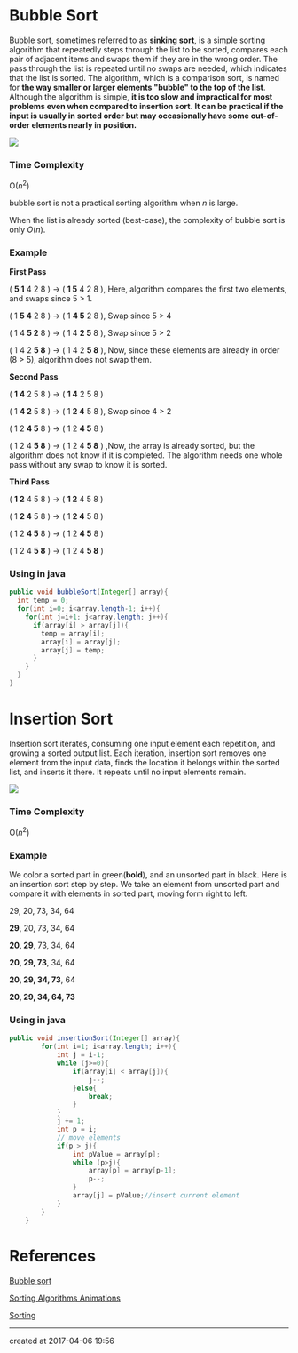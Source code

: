 

# Bubble Sort

Bubble sort, sometimes referred to as **sinking sort**, is a simple sorting algorithm that repeatedly steps through the list to be sorted, compares each pair of adjacent items and swaps them if they are in the wrong order. The pass through the list is repeated until no swaps are needed, which indicates that the list is sorted. The algorithm, which is a comparison sort, is named for **the way smaller or larger elements "bubble" to the top of the list**. Although the algorithm is simple, **it is too slow and impractical for most problems even when compared to insertion sort**. **It can be practical if the input is usually in sorted order but may occasionally have some out-of-order elements nearly in position.**

![](https://upload.wikimedia.org/wikipedia/commons/c/c8/Bubble-sort-example-300px.gif)

### Time Complexity

 O($n^2$)

bubble sort is not a practical sorting algorithm when *n* is large.

When the list is already sorted (best-case), the complexity of bubble sort is only *O*(*n*).

### Example

**First Pass**

( **5 1** 4 2 8 ) →  ( **1 5** 4 2 8 ), Here, algorithm compares the first two elements, and swaps since 5 > 1. 

( 1 **5 4** 2 8 ) →  ( 1 **4 5** 2 8 ), Swap since 5 > 4 

( 1 4 **5 2** 8 ) →  ( 1 4 **2 5** 8 ), Swap since 5 > 2 

( 1 4 2 **5 8** ) →  ( 1 4 2 **5 8** ), Now, since these elements are already in order (8 > 5), algorithm does not swap them. 


**Second Pass**

( **1 4** 2 5 8 ) →  ( **1 4** 2 5 8 ) 

( 1 **4 2** 5 8 ) →  ( 1 **2 4** 5 8 ), Swap since 4 > 2 

( 1 2 **4 5** 8 ) →  ( 1 2 **4 5** 8 ) 

( 1 2 4 **5 8** ) →  ( 1 2 4 **5 8** ) ,Now, the array is already sorted, but the algorithm does not know if it is completed. The algorithm needs one whole pass without any swap to know it is sorted.

**Third Pass**

( **1 2** 4 5 8 ) →  ( **1 2** 4 5 8 )

( 1 **2 4** 5 8 ) →  ( 1 **2 4** 5 8 )

( 1 2 **4 5** 8 ) →  ( 1 2 **4 5** 8 )

( 1 2 4 **5 8** ) →  ( 1 2 4 **5 8** )

### Using in java

``` java
public void bubbleSort(Integer[] array){
  int temp = 0;
  for(int i=0; i<array.length-1; i++){
    for(int j=i+1; j<array.length; j++){
      if(array[i] > array[j]){
        temp = array[i];
        array[i] = array[j];
        array[j] = temp;
      }
    }
  }
}
```



# Insertion Sort

Insertion sort iterates, consuming one input element each repetition, and growing a sorted output list. Each iteration, insertion sort removes one element from the input data, finds the location it belongs within the sorted list, and inserts it there. It repeats until no input elements remain.

![](https://upload.wikimedia.org/wikipedia/commons/0/0f/Insertion-sort-example-300px.gif)

### Time Complexity

 O($n^2$)

### Example

We color a sorted part in green(**bold**), and an unsorted part in black. Here is an insertion sort step by step. We take an element from unsorted part and compare it with elements in sorted part, moving form right to left.

29,  20,  73,  34,  64 

**29**,  20,  73,  34,  64 

**20, 29**,  73,  34,  64 

**20, 29,  73**,  34,  64 

**20, 29,  34,  73**,  64 

**20, 29,  34,  64,  73**

### Using in java

``` java
public void insertionSort(Integer[] array){
        for(int i=1; i<array.length; i++){
            int j = i-1;
            while (j>=0){
                if(array[i] < array[j]){
                    j--;
                }else{
                    break;
                }
            }
            j += 1;
            int p = i;
            // move elements
            if(p > j){
                int pValue = array[p];
                while (p>j){
                    array[p] = array[p-1];
                    p--;
                }
                array[j] = pValue;//insert current element
            }
        }
    }
```



# References

[Bubble sort](https://en.wikipedia.org/wiki/Bubble_sort)

[Sorting Algorithms Animations](https://www.toptal.com/developers/sorting-algorithms)

[Sorting](https://www.cs.cmu.edu/~adamchik/15-121/lectures/Sorting%20Algorithms/sorting.html)



---

created at 2017-04-06 19:56